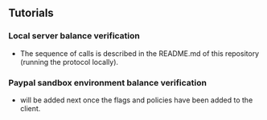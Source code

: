## Tutorials

### Local server balance verification
- The sequence of calls is described in the README.md of this repository (running the protocol locally).

### Paypal sandbox environment balance verification
- will be added next once the flags and policies have been added to the client.
